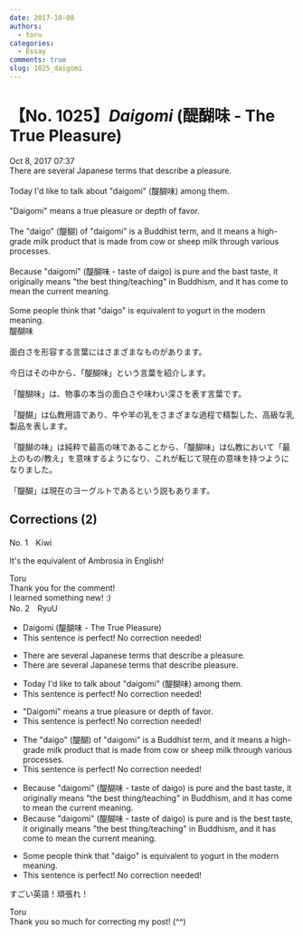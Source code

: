 ```yaml
---
date: 2017-10-08
authors:
  - toru
categories:
  - Essay
comments: true
slug: 1025_daigomi
---
```


# 【No. 1025】<strong><em>Daigomi</strong></em> (醍醐味 - The True Pleasure)
<div class="date">Oct 8, 2017 07:37</div>
<div id="post"><div id="body_show_ori">
There are several Japanese terms that describe a pleasure.<br/><br/>Today I'd like to talk about "daigomi" (醍醐味) among them.<br/><br/>"Daigomi" means a true pleasure or depth of favor.<br/><br/>The "daigo" (醍醐) of "daigomi" is a Buddhist term, and it means a high-grade milk product that is made from cow or sheep milk through various processes.<br/><br/>Because "daigomi" (醍醐味 - taste of daigo) is pure and the bast taste, it originally means "the best thing/teaching" in Buddhism, and it has come to mean the current meaning.<br/><br/>Some people think that "daigo" is equivalent to yogurt in the modern meaning.
</div></div>

<!-- more -->

<div id="post_ja"><div id="body_show_mo">
醍醐味<br/><br/>面白さを形容する言葉にはさまざまなものがあります。<br/><br/>今日はその中から、「醍醐味」という言葉を紹介します。<br/><br/>「醍醐味」は、物事の本当の面白さや味わい深さを表す言葉です。<br/><br/>「醍醐」は仏教用語であり、牛や羊の乳をさまざまな過程で精製した、高級な乳製品を表します。<br/><br/>「醍醐の味」は純粋で最高の味であることから、「醍醐味」は仏教において「最上のもの/教え」を意味するようになり、これが転じて現在の意味を持つようになりました。<br/><br/>「醍醐」は現在のヨーグルトであるという説もあります。
</div></div>

## Corrections (2)
<div id="block"><div class="first_name"> No. 1　<span class="just_name">Kiwi</span></div><div id="block2">
<p class="comment_small">
 It's the equivalent of Ambrosia in English!
</p>

</div><div class="name"><span class="just_name">Toru</span><br>
Thank you for the comment!<br/>I learned something new! :)
</div>
</div>
<div id="block"><div class="first_name"> No. 2　<span class="just_name">RyuU</span></div><div id="block2">
<ul class="correction_field">
<li class="incorrect">Daigomi (醍醐味 - The True Pleasure)</li>
<li class="corrected perfect">This sentence is perfect! No correction needed!</li>
</ul>
<ul class="correction_field">
<li class="incorrect">There are several Japanese terms that describe a pleasure.</li>
<li class="corrected correct">
There are several Japanese terms that describe pleasure.
</li>
</ul>
<ul class="correction_field">
<li class="incorrect">Today I'd like to talk about "daigomi" (醍醐味) among them.</li>
<li class="corrected perfect">This sentence is perfect! No correction needed!</li>
</ul>
<ul class="correction_field">
<li class="incorrect">"Daigomi" means a true pleasure or depth of favor.</li>
<li class="corrected perfect">This sentence is perfect! No correction needed!</li>
</ul>
<ul class="correction_field">
<li class="incorrect">The "daigo" (醍醐) of "daigomi" is a Buddhist term, and it means a high-grade milk product that is made from cow or sheep milk through various processes.</li>
<li class="corrected perfect">This sentence is perfect! No correction needed!</li>
</ul>
<ul class="correction_field">
<li class="incorrect">Because "daigomi" (醍醐味 - taste of daigo) is pure and the bast taste, it originally means "the best thing/teaching" in Buddhism, and it has come to mean the current meaning.</li>
<li class="corrected correct">
Because "daigomi" (醍醐味 - taste of daigo) is pure and is the best taste, it originally means "the best thing/teaching" in Buddhism, and it has come to mean the current meaning.
</li>
</ul>
<ul class="correction_field">
<li class="incorrect">Some people think that "daigo" is equivalent to yogurt in the modern meaning.</li>
<li class="corrected perfect">This sentence is perfect! No correction needed!</li>
</ul>
<p class="comment_small">
 すごい英語！頑張れ！
</p>

</div><div class="name"><span class="just_name">Toru</span><br>
Thank you so much for correcting my post! (^^)
</div>
</div>
